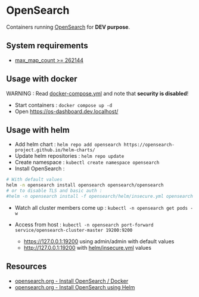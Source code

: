 # OpenSearch

Containers running [OpenSearch](https://opensearch.org/) for **DEV purpose**.

## System requirements

* [max_map_count >= 262144](../docs/max_map_count.md)

## Usage with docker

WARNING : Read [docker-compose.yml](docker-compose.yml) and note that **security is disabled**!

* Start containers : `docker compose up -d`
* Open https://os-dashboard.dev.localhost/

## Usage with helm

* Add helm chart : `helm repo add opensearch https://opensearch-project.github.io/helm-charts/`
* Update helm repositories : `helm repo update`
* Create namespace : `kubectl create namespace opensearch`
* Install OpenSearch : 

```bash
# With default values
helm -n opensearch install opensearch opensearch/opensearch
# or to disable TLS and basic auth :
#helm -n opensearch install -f opensearch/helm/insecure.yml opensearch opensearch/opensearch
```

* Watch all cluster members come up : `kubectl -n opensearch get pods -w`

* Access from host : `kubectl -n opensearch port-forward service/opensearch-cluster-master 19200:9200`
  * https://127.0.0.1:19200 using admin/admin with default values
  * http://127.0.0.1:19200 with [helm/insecure.yml](helm/insecure.yml) values

## Resources

* [opensearch.org - Install OpenSearch / Docker](https://opensearch.org/docs/latest/opensearch/install/docker/)
* [opensearch.org - Install OpenSearch using Helm](https://opensearch.org/docs/latest/opensearch/install/helm/#install-opensearch-using-helm)



